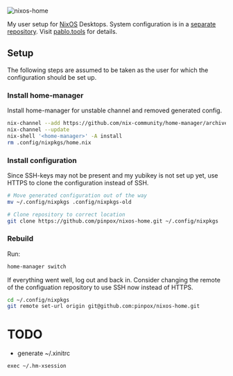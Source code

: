 ![nixos-home](https://socialify.git.ci/pinpox/nixos-home/image?description=1&descriptionEditable=My%20home-manager%20%24USER%20setup&font=Source%20Code%20Pro&forks=1&issues=1&logo=https%3A%2F%2Fpablo.tools%2Fimg%2Favatar.gif&owner=1&pattern=Circuit%20Board&pulls=1&stargazers=1&theme=Light)

My user setup for [NixOS](nixos.org) Desktops.  System configuration is in a
[separate repository](https://github.com/pinpox/nixos).  Visit
[pablo.tools](https://pablo.tools/blog) for details.

## Setup

The following steps are assumed to be taken as the user for which the
configuration should be set up.

### Install home-manager

Install home-manager for unstable channel and removed generated config.

```bash
nix-channel --add https://github.com/nix-community/home-manager/archive/master.tar.gz home-manager
nix-channel --update
nix-shell '<home-manager>' -A install
rm .config/nixpkgs/home.nix
```

### Install configuration

Since SSH-keys may not be present and my yubikey is not set up yet, use HTTPS to
clone the configuration instead of SSH.

```bash
# Move generated configuration out of the way
mv ~/.config/nixpkgs .config/nixpkgs-old

# Clone repository to correct location
git clone https://github.com/pinpox/nixos-home.git ~/.config/nixpkgs
```

### Rebuild

Run:

```bash
home-manager switch
```

If everything went well, log out and back in. Consider changing the remote of
the configuation repository to use SSH now instead of HTTPS.

```bash
cd ~/.config/nixpkgs
git remote set-url origin git@github.com:pinpox/nixos-home.git
```

# TODO 

- generate ~/.xinitrc
```
exec ~/.hm-xsession
```

